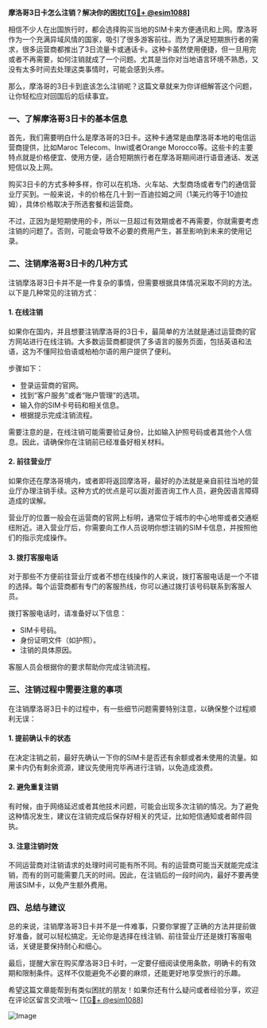 **摩洛哥3日卡怎么注销？解决你的困扰[[TG💪+ @esim1088](https://t.me/s/esim1088)]**

相信不少人在出国旅行时，都会选择购买当地的SIM卡来方便通讯和上网。摩洛哥作为一个充满异域风情的国家，吸引了很多游客前往。而为了满足短期旅行者的需求，很多运营商都推出了3日流量卡或通话卡。这种卡虽然使用便捷，但一旦用完或者不再需要，如何注销就成了一个问题。尤其是当你对当地语言环境不熟悉，又没有太多时间去处理这类事情时，可能会感到头疼。

那么，摩洛哥的3日卡到底该怎么注销呢？这篇文章就来为你详细解答这个问题，让你轻松应对回国后的后续事宜。

### **一、了解摩洛哥3日卡的基本信息**

首先，我们需要明白什么是摩洛哥的3日卡。这种卡通常是由摩洛哥本地的电信运营商提供，比如Maroc Telecom、Inwi或者Orange Morocco等。这些卡的主要特点就是价格便宜、使用方便，适合短期旅行者在摩洛哥期间进行语音通话、发送短信以及上网。

购买3日卡的方式多种多样，你可以在机场、火车站、大型商场或者专门的通信营业厅买到。一般来说，卡的价格在几十到一百迪拉姆之间（1美元约等于10迪拉姆），具体价格取决于所选套餐和运营商。

不过，正因为是短期使用的卡，所以一旦超过有效期或者不再需要，你就需要考虑注销的问题了。否则，可能会导致不必要的费用产生，甚至影响到未来的使用记录。

### **二、注销摩洛哥3日卡的几种方式**

注销摩洛哥3日卡并不是一件复杂的事情，但需要根据具体情况采取不同的方法。以下是几种常见的注销方式：

#### **1. 在线注销**

如果你在国内，并且想要注销摩洛哥的3日卡，最简单的方法就是通过运营商的官方网站进行在线注销。大多数运营商都提供了多语言的服务页面，包括英语和法语，这为不懂阿拉伯语或柏柏尔语的用户提供了便利。

步骤如下：
- 登录运营商的官网。
- 找到“客户服务”或者“账户管理”的选项。
- 输入你的SIM卡号码和相关信息。
- 根据提示完成注销流程。

需要注意的是，在线注销可能需要验证身份，比如输入护照号码或者其他个人信息。因此，请确保你在注销前已经准备好相关材料。

#### **2. 前往营业厅**

如果你还在摩洛哥境内，或者即将返回摩洛哥，最好的办法就是亲自前往当地的营业厅办理注销手续。这种方式的优点是可以面对面咨询工作人员，避免因语言障碍造成的误解。

营业厅的位置一般会在运营商的官网上标明，通常位于城市的中心地带或者交通枢纽附近。进入营业厅后，你需要向工作人员说明你想注销的SIM卡信息，并按照他们的指示完成操作。

#### **3. 拨打客服电话**

对于那些不方便前往营业厅或者不想在线操作的人来说，拨打客服电话是一个不错的选择。每个运营商都有专门的客服热线，你可以通过拨打该号码联系到客服人员。

拨打客服电话时，请准备好以下信息：
- SIM卡号码。
- 身份证明文件（如护照）。
- 注销的具体原因。

客服人员会根据你的要求帮助你完成注销流程。

### **三、注销过程中需要注意的事项**

在注销摩洛哥3日卡的过程中，有一些细节问题需要特别注意，以确保整个过程顺利无误：

#### **1. 提前确认卡的状态**

在决定注销之前，最好先确认一下你的SIM卡是否还有余额或者未使用的流量。如果卡内仍有剩余资源，建议先使用完毕再进行注销，以免造成浪费。

#### **2. 避免重复注销**

有时候，由于网络延迟或者其他技术问题，可能会出现多次注销的情况。为了避免这种情况发生，建议在注销完成后保存好相关的凭证，比如短信通知或者邮件回执。

#### **3. 注意注销时效**

不同运营商对注销请求的处理时间可能有所不同。有的运营商可能当天就能完成注销，而有的则可能需要几天的时间。因此，在注销后的一段时间内，最好不要再使用该SIM卡，以免产生额外费用。

### **四、总结与建议**

总的来说，注销摩洛哥3日卡并不是一件难事，只要你掌握了正确的方法并提前做好准备，就可以轻松搞定。无论你是选择在线注销、前往营业厅还是拨打客服电话，关键是要保持耐心和细心。

最后，提醒大家在购买摩洛哥3日卡时，一定要仔细阅读使用条款，明确卡的有效期和限制条件。这样不仅能避免不必要的麻烦，还能更好地享受旅行的乐趣。

希望这篇文章能帮到有类似困扰的朋友！如果你还有什么疑问或者经验分享，欢迎在评论区留言交流哦～ [[TG💪+ @esim1088](https://t.me/s/esim1088)] 

![Image](https://i.postimg.cc/4NQfJmqS/Snipaste-2025-05-13-00-14-12.png)